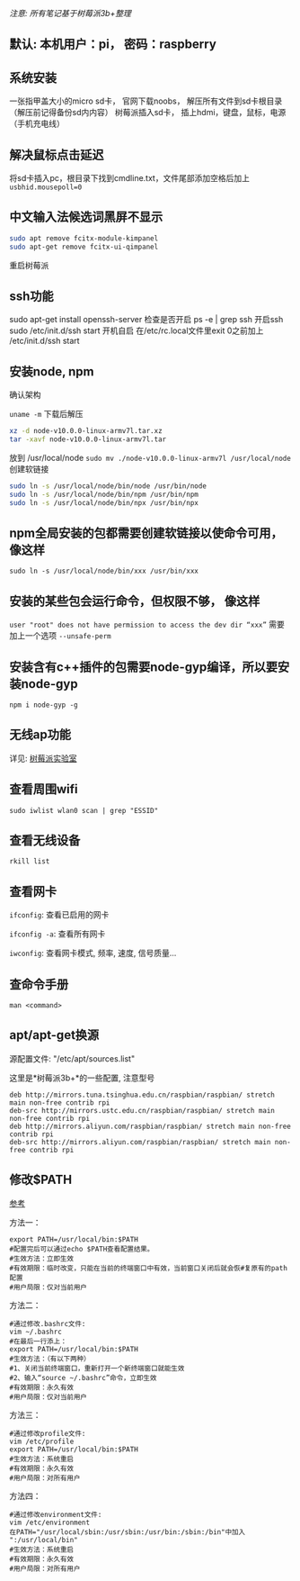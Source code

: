 *注意: 所有笔记基于树莓派3b+整理*

## 默认: 本机用户：pi， 密码：raspberry

## 系统安装
一张指甲盖大小的micro sd卡， 官网下载noobs， 解压所有文件到sd卡根目录（解压前记得备份sd内内容）
树莓派插入sd卡， 插上hdmi，键盘，鼠标，电源（手机充电线）

## 解决鼠标点击延迟
将sd卡插入pc，根目录下找到cmdline.txt，文件尾部添加空格后加上
`usbhid.mousepoll=0`

## 中文输入法候选词黑屏不显示
```bash
sudo apt remove fcitx-module-kimpanel
sudo apt-get remove fcitx-ui-qimpanel
```


重启树莓派

## ssh功能
sudo apt-get install openssh-server
检查是否开启
ps -e | grep ssh
开启ssh
sudo /etc/init.d/ssh start
开机自启
在/etc/rc.local文件里exit 0之前加上
/etc/init.d/ssh start

## 安装node, npm
确认架构

`uname -m`
下载后解压

```bash
xz -d node-v10.0.0-linux-armv7l.tar.xz
tar -xavf node-v10.0.0-linux-armv7l.tar
```

放到 /usr/local/node
`sudo mv ./node-v10.0.0-linux-armv7l /usr/local/node`
创建软链接

```bash
sudo ln -s /usr/local/node/bin/node /usr/bin/node
sudo ln -s /usr/local/node/bin/npm /usr/bin/npm
sudo ln -s /usr/local/node/bin/npx /usr/bin/npx
```

## npm全局安装的包都需要创建软链接以使命令可用，像这样
`sudo ln -s /usr/local/node/bin/xxx /usr/bin/xxx`

## 安装的某些包会运行命令，但权限不够， 像这样
`user "root" does not have permission to access the dev dir “xxx”`
需要加上一个选项
`--unsafe-perm`

## 安装含有c++插件的包需要node-gyp编译，所以要安装node-gyp
`npm i node-gyp -g`

## 无线ap功能
详见: [树莓派实验室](http://shumeipai.nxez.com/2019/09/30/raspap-webgui-installation-guide.html)

## 查看周围wifi

`sudo iwlist wlan0 scan | grep "ESSID"`

## 查看无线设备

`rkill list`

## 查看网卡

`ifconfig`: 查看已启用的网卡

`ifconfig -a`: 查看所有网卡

`iwconfig`: 查看网卡模式, 频率, 速度, 信号质量...

## 查命令手册

`man <command>`

## apt/apt-get换源

源配置文件: "/etc/apt/sources.list"

这里是*树莓派3b+*的一些配置, 注意型号

```
deb http://mirrors.tuna.tsinghua.edu.cn/raspbian/raspbian/ stretch main non-free contrib rpi
deb-src http://mirrors.ustc.edu.cn/raspbian/raspbian/ stretch main non-free contrib rpi
deb http://mirrors.aliyun.com/raspbian/raspbian/ stretch main non-free contrib rpi
deb-src http://mirrors.aliyun.com/raspbian/raspbian/ stretch main non-free contrib rpi
```

## 修改$PATH

[参考]( https://www.cnblogs.com/joshua317/p/6899057.html )

方法一：

```
export PATH=/usr/local/bin:$PATH
#配置完后可以通过echo $PATH查看配置结果。
#生效方法：立即生效
#有效期限：临时改变，只能在当前的终端窗口中有效，当前窗口关闭后就会恢#复原有的path配置
#用户局限：仅对当前用户
```

方法二：

```
#通过修改.bashrc文件:
vim ~/.bashrc 
#在最后一行添上：
export PATH=/usr/local/bin:$PATH
#生效方法：（有以下两种）
#1、关闭当前终端窗口，重新打开一个新终端窗口就能生效
#2、输入“source ~/.bashrc”命令，立即生效
#有效期限：永久有效
#用户局限：仅对当前用户
```

方法三：

```
#通过修改profile文件:
vim /etc/profile
export PATH=/usr/local/bin:$PATH
#生效方法：系统重启
#有效期限：永久有效
#用户局限：对所有用户
```

方法四：

```
#通过修改environment文件:
vim /etc/environment
在PATH="/usr/local/sbin:/usr/sbin:/usr/bin:/sbin:/bin"中加入 
":/usr/local/bin"
#生效方法：系统重启
#有效期限：永久有效
#用户局限：对所有用户
```